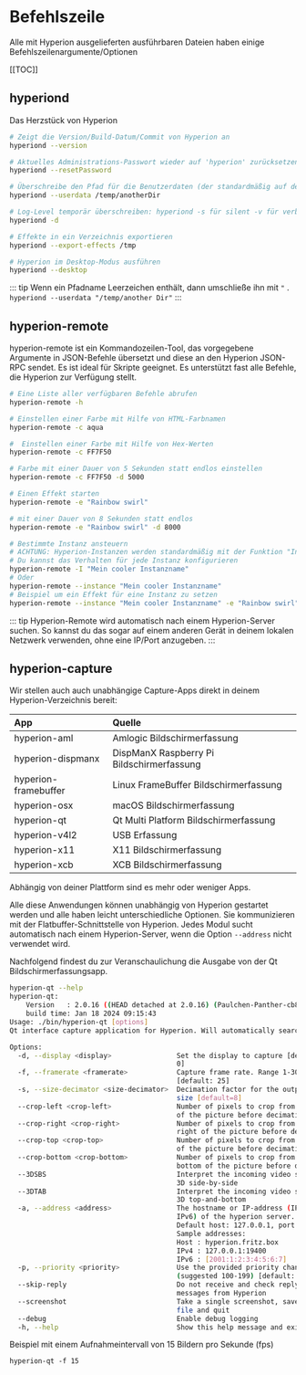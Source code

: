 # Befehlszeile

Alle mit Hyperion ausgelieferten ausführbaren Dateien haben einige Befehlszeilenargumente/Optionen

[[TOC]]

## hyperiond
Das Herzstück von Hyperion
``` sh
# Zeigt die Version/Build-Datum/Commit von Hyperion an 
hyperiond --version

# Aktuelles Administrations-Passwort wieder auf 'hyperion' zurücksetzen
hyperiond --resetPassword

# Überschreibe den Pfad für die Benutzerdaten (der standardmäßig auf dein Home-Verzeichnis eingestellt ist)
hyperiond --userdata /temp/anotherDir

# Log-Level temporär überschreiben: hyperiond -s für silent -v für verbose und -d für debug
hyperiond -d

# Effekte in ein Verzeichnis exportieren
hyperiond --export-effects /tmp

# Hyperion im Desktop-Modus ausführen
hyperiond --desktop
```

::: tip
Wenn ein Pfadname Leerzeichen enthält, dann umschließe ihn mit `"` . \
`hyperiond --userdata "/temp/another Dir"`
:::

## hyperion-remote
hyperion-remote ist ein Kommandozeilen-Tool, das vorgegebene Argumente in JSON-Befehle übersetzt und diese an den Hyperion JSON-RPC sendet. Es ist ideal für Skripte geeignet. Es unterstützt fast alle Befehle, die Hyperion zur Verfügung stellt.

``` sh
# Eine Liste aller verfügbaren Befehle abrufen
hyperion-remote -h

# Einstellen einer Farbe mit Hilfe von HTML-Farbnamen
hyperion-remote -c aqua

#  Einstellen einer Farbe mit Hilfe von Hex-Werten
hyperion-remote -c FF7F50

# Farbe mit einer Dauer von 5 Sekunden statt endlos einstellen 
hyperion-remote -c FF7F50 -d 5000

# Einen Effekt starten
hyperion-remote -e "Rainbow swirl"

# mit einer Dauer von 8 Sekunden statt endlos
hyperion-remote -e "Rainbow swirl" -d 8000

# Bestimmte Instanz ansteuern
# ACHTUNG: Hyperion-Instanzen werden standardmäßig mit der Funktion "Instance Syncing" synchronisiert
# Du kannst das Verhalten für jede Instanz konfigurieren
hyperion-remote -I "Mein cooler Instanzname"
# Oder
hyperion-remote --instance "Mein cooler Instanzname"
# Beispiel um ein Effekt für eine Instanz zu setzen
hyperion-remote --instance "Mein cooler Instanzname" -e "Rainbow swirl"
```

::: tip
Hyperion-Remote wird automatisch nach einem Hyperion-Server suchen. So kannst du das sogar auf einem anderen Gerät in deinem lokalen Netzwerk verwenden, ohne eine IP/Port anzugeben.
:::

## hyperion-capture
Wir stellen auch auch unabhängige Capture-Apps direkt in deinem Hyperion-Verzeichnis bereit:
 
App | Quelle
| :--- | :---
hyperion-aml | Amlogic Bildschirmerfassung
hyperion-dispmanx | DispManX Raspberry Pi Bildschirmerfassung
hyperion-framebuffer | Linux FrameBuffer Bildschirmerfassung 
hyperion-osx | macOS Bildschirmerfassung
hyperion-qt | Qt Multi Platform Bildschirmerfassung
hyperion-v4l2 | USB Erfassung
hyperion-x11 | X11 Bildschirmerfassung
hyperion-xcb | XCB Bildschirmerfassung

Abhängig von deiner Plattform sind es mehr oder weniger Apps.

Alle diese Anwendungen können unabhängig von Hyperion gestartet werden und alle haben leicht unterschiedliche Optionen. Sie kommunizieren mit der Flatbuffer-Schnittstelle von Hyperion. 
Jedes Modul sucht automatisch nach einem Hyperion-Server, wenn die Option `--address` nicht verwendet wird.

Nachfolgend findest du zur Veranschaulichung die Ausgabe von der Qt Bildschirmerfassungsapp.

``` sh
hyperion-qt --help
hyperion-qt:
	Version   : 2.0.16 ((HEAD detached at 2.0.16) (Paulchen-Panther-cb85d2d/a93d79b-1705568419))
	build time: Jan 18 2024 09:15:43
Usage: ./bin/hyperion-qt [options]
Qt interface capture application for Hyperion. Will automatically search a Hyperion server if -a option isn't used. Please note that if you have more than one server running it's more or less random which one will be used.

Options:
  -d, --display <display>                Set the display to capture [default:
                                         0]
  -f, --framerate <framerate>            Capture frame rate. Range 1-30fps
                                         [default: 25]
  -s, --size-decimator <size-decimator>  Decimation factor for the output image
                                         size [default=8]
  --crop-left <crop-left>                Number of pixels to crop from the left
                                         of the picture before decimation
  --crop-right <crop-right>              Number of pixels to crop from the
                                         right of the picture before decimation
  --crop-top <crop-top>                  Number of pixels to crop from the top
                                         of the picture before decimation
  --crop-bottom <crop-bottom>            Number of pixels to crop from the
                                         bottom of the picture before decimation
  --3DSBS                                Interpret the incoming video stream as
                                         3D side-by-side
  --3DTAB                                Interpret the incoming video stream as
                                         3D top-and-bottom
  -a, --address <address>                The hostname or IP-address (IPv4 or
                                         IPv6) of the hyperion server.
                                         Default host: 127.0.0.1, port: 19400.
                                         Sample addresses:
                                         Host : hyperion.fritz.box
                                         IPv4 : 127.0.0.1:19400
                                         IPv6 : [2001:1:2:3:4:5:6:7]
  -p, --priority <priority>              Use the provided priority channel
                                         (suggested 100-199) [default: 150]
  --skip-reply                           Do not receive and check reply
                                         messages from Hyperion
  --screenshot                           Take a single screenshot, save it to
                                         file and quit
  --debug                                Enable debug logging
  -h, --help                             Show this help message and exit
``` 

Beispiel mit einem Aufnahmeintervall von 15 Bildern pro Sekunde (fps)
```
hyperion-qt -f 15
```

